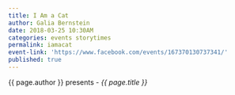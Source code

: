 ```yaml
---
title: I Am a Cat
author: Galia Bernstein
date: 2018-03-25 10:30AM
categories: events storytimes
permalink: iamacat
event-link: 'https://www.facebook.com/events/167370130737341/'
published: true
---
```

{{ page.author }} presents - *{{ page.title }}*
